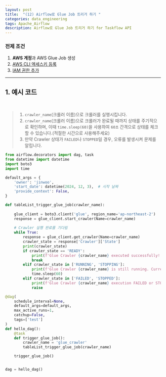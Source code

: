 ```yaml
---
layout: post
title:  "(12) Airflow로 Glue Job 트리거 하기 "
categories: data_engineering
tags: Apache_Airflow
description: Airflow로 Glue Job 트리거 하기 for Taskflow API
---
```

### 전제 조건

1. **AWS 계정**과 AWS Glue Job 생성
2. <a href="{{ site.baseurl }}/data_engineering/2024/11/19/airflow_s3_by_boto.html">AWS CLI 엑세스키 등록 </a>
3. <a href="{{ site.baseurl }}/data_engineering/2024/12/03/airflow_triggerglue.html">IAM 권한 추가 </a>

<hr>

<h2>
    <span class = "jjw_h2_style">1. 예시 코드  </span>
</h2>

<br>


> 1. `crawler_name`(크롤러 이름)으로 크롤러를 실행시킵니다.<br>
> 2. `crawler_name`(크롤러 이름)으로 크롤러가 완료될 때까지 상태를 주기적으로 확인하며, 이때 `time.sleep(60)`을 사용하여 `60초` 간격으로 상태를 체크할 수 있습니다.(적절한 시간으로 사용해주세요) <br>
> 3. 만약 Crawler 상태가 `FAILED`나 `STOPPED`일 경우, 오류를 발생시켜 문제를 알립니다.

~~~python
from airflow.decorators import dag, task
from datetime import datetime
import boto3
import time

default_args = {
    'owner': 'jinwoo',
    'start_date': datetime(2024, 12, 3),  # 시작 날짜
    'provide_context': False,
}

def tableList_trigger_glue_job(crawler_name):
    
    glue_client = boto3.client('glue', region_name='ap-northeast-2')
    response = glue_client.start_crawler(Name=crawler_name)
    
    # Crawler 실행 완료를 기다림
    while True:
        response = glue_client.get_crawler(Name=crawler_name)
        crawler_state = response['Crawler']['State']
        print(crawler_state)
        if crawler_state == 'READY':
            print(f'Glue Crawler {crawler_name} executed successfully!')
            break
        elif crawler_state in ['RUNNING', 'STOPPING']:
            print(f'Glue Crawler {crawler_name} is still running. Current state: {crawler_state}')
            time.sleep(60)
        elif crawler_state in ['FAILED', 'STOPPED']:
            print(f'Glue Crawler {crawler_name} execution FAILED or STOPPED.')
            raise

@dag(
    schedule_interval=None,
    default_args=default_args,
    max_active_runs=1,
    catchup=False,
    tags=['test']
)
def hello_dag():
    @task
    def trigger_glue_job():
        crawler_name = 'glue_crawler'
        tableList_trigger_glue_job(crawler_name)

    trigger_glue_job()


dag = hello_dag()

~~~

